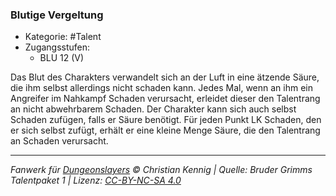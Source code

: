 <!---
Dies ist ein Fanwerk für DUNGEONSLAYERS © von Christian Kennig

Quellen:      [Bruder Grimms Talentpaket 1](https://www.f-space.de/ds4/downloads.html)
              [Talentbeschreibungen](https://www.f-space.de/ds4/tools-talentcards.html)
License:      [CC-BY-NC-SA 4.0](https://creativecommons.org/licenses/by-nc-sa/4.0/deed.de)
Richtlinien:  [Fanwerkrichtlinien](https://www.dungeonslayers.net/fanwerk-richtlinien/)
Autor:        Zauberlehrling
-->

### Blutige Vergeltung

- Kategorie: #Talent
- Zugangsstufen:
  - BLU 12 (V)

Das Blut des Charakters verwandelt sich an der Luft in eine ätzende Säure, die ihm selbst allerdings nicht schaden kann. Jedes Mal, wenn an ihm ein Angreifer im Nahkampf Schaden verursacht, erleidet dieser den Talentrang an nicht abwehrbarem Schaden. Der Charakter kann sich auch selbst Schaden zufügen, falls er Säure benötigt. Für jeden Punkt LK Schaden, den er sich selbst zufügt, erhält er eine kleine Menge Säure, die den Talentrang an Schaden verursacht.

---

_Fanwerk für [Dungeonslayers](https://www.dungeonslayers.net/) © Christian Kennig | Quelle: Bruder Grimms Talentpaket 1 | Lizenz: [CC-BY-NC-SA 4.0](https://creativecommons.org/licenses/by-nc-sa/4.0/deed.de)_
